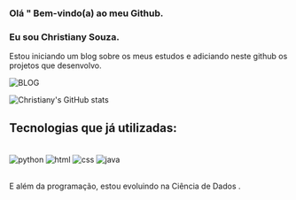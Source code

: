 ### Olá " Bem-vindo(a) ao meu Github.
### Eu sou Christiany Souza.
Estou iniciando um blog sobre os meus estudos e adiciando neste github os projetos que desenvolvo.

![BLOG](https://img.shields.io/badge/Blogger-FF5722?style=for-the-badge&logo=blogger&logoColor=white)

![Christiany's GitHub stats](https://github-readme-stats.vercel.app/api?username=christiany-s&count_private=true)

## Tecnologias que já utilizadas:
<div style="display inline _block"><br>
<img align="center" alt="python" src="https://img.shields.io/badge/Python-3776AB?style=for-the-badge&logo=python&logoColor=white"/>

<img align="center" alt="html" src="https://img.shields.io/badge/HTML-239120?style=for-the-badge&logo=html5&logoColor=white"/>


<img align="center" alt="css" src="https://img.shields.io/badge/CSS3-1572B6?style=for-the-badge&logo=css3&logoColor=white"/>

<img align="center" alt="java" src="https://img.shields.io/badge/Java-ED8B00?style=for-the-badge&logo=java&logoColor=white"/>

</div> </br>

 E além da programação, estou evoluindo na Ciência de Dados .
 
 
